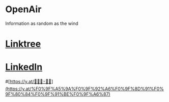 # OpenAir
Information as random as the wind

# [Linktree](https://linktr.ee/36nibs)
# [LinkedIn](https://www.linkedin.com/in/36nibs/?original_referer=https%3A%2F%2Fgithub.com%2F)  
#[https://y.at/🥚💦🍑🀄👾🦇](https://y.at/%F0%9F%A5%9A%F0%9F%92%A6%F0%9F%8D%91%F0%9F%80%84%F0%9F%91%BE%F0%9F%A6%87)
